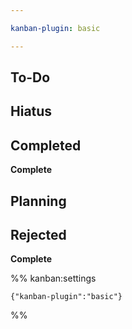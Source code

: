 ```yaml
---

kanban-plugin: basic

---
```


## To-Do



## Hiatus



## Completed

**Complete**


## Planning



## Rejected

**Complete**




%% kanban:settings
```
{"kanban-plugin":"basic"}
```
%%